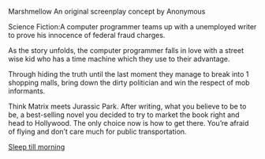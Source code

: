 Marshmellow
An original screenplay concept by
Anonymous

Science Fiction:A computer programmer teams up with a unemployed writer to prove his innocence of federal 
fraud charges.

As the story unfolds, the computer programmer falls in love with a street wise kid who has a time 
machine which they use to their advantage.

Through hiding the truth until the last moment they manage to break into 1 shopping malls, bring down the 
dirty politician and win the respect of mob informants. 

Think Matrix meets Jurassic Park.
After writing, what you believe to be to be, a best-selling novel you decided to try to market the book right
and head to Hollywood. The only choice now is how to get there. You’re afraid of flying and don’t care much for 
public transportation. 

[Sleep till morning](../../marshmallow.md)
